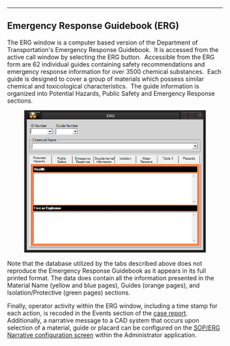   ----------------------------------------
  **Emergency Response Guidebook (ERG)**
  ----------------------------------------

The ERG window is a computer based version of the Department of
Transportation\'s Emergency Response Guidebook.  It is accessed from the
active call window by selecting the ERG button.  Accessible from the ERG
form are 62 individual guides containing safety recommendations and
emergency response information for over 3500 chemical substances.  Each
guide is designed to cover a group of materials which possess similar
chemical and toxicological characteristics.  The guide information is
organized into Potential Hazards, Public Safety and Emergency Response
sections.

<figure><img src=".gitbook/assets/NAERG Guide Book_files/image001.png" alt=""><figcaption></figcaption></figure> 

Note that the database utilized by the tabs described above does not
reproduce the Emergency Response Guidebook as it appears in its full
printed format. The data does contain all the information presented in
the Material Name (yellow and blue pages), Guides (orange pages), and
Isolation/Protective (green pages) sections.

Finally, operator activity within the ERG window, including a time stamp
for each action, is recoded in the Events section of the [case
report](Case%20Reports.htm).  Additionally, a narrative message to a CAD
system that occurs upon selection of a material, guide or placard can be
configured on the [SOP/ERG Narrative configuration
screen](SOP-ERG%20Narrative%20Settings.htm) within the Administrator
application.
